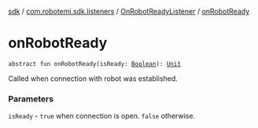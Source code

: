 [sdk](../../index.md) / [com.robotemi.sdk.listeners](../index.md) / [OnRobotReadyListener](index.md) / [onRobotReady](./on-robot-ready.md)

# onRobotReady

`abstract fun onRobotReady(isReady: `[`Boolean`](https://kotlinlang.org/api/latest/jvm/stdlib/kotlin/-boolean/index.html)`): `[`Unit`](https://kotlinlang.org/api/latest/jvm/stdlib/kotlin/-unit/index.html)

Called when connection with robot was established.

### Parameters

`isReady` - `true` when connection is open. `false` otherwise.